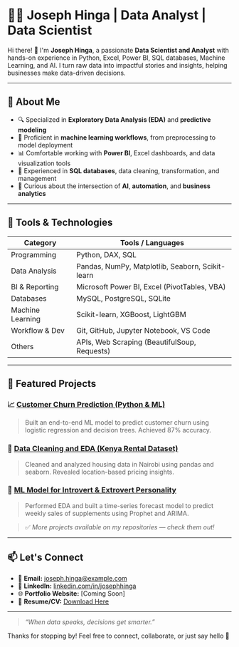 # 👨‍💻 Joseph Hinga | Data Analyst | Data Scientist

Hi there! 👋 I'm **Joseph Hinga**, a passionate **Data Scientist and Analyst** with hands-on experience in Python, Excel, Power BI, SQL databases, Machine Learning, and AI. I turn raw data into impactful stories and insights, helping businesses make data-driven decisions.

---

## 🧠 About Me

- 🔍 Specialized in **Exploratory Data Analysis (EDA)** and **predictive modeling**
- 🧮 Proficient in **machine learning workflows**, from preprocessing to model deployment
- 📊 Comfortable working with **Power BI**, Excel dashboards, and data visualization tools
- 💾 Experienced in **SQL databases**, data cleaning, transformation, and management
- 🤖 Curious about the intersection of **AI**, **automation**, and **business analytics**

---

## 🔧 Tools & Technologies

| Category         | Tools / Languages                                   |
|------------------|-----------------------------------------------------|
| Programming      | Python, DAX, SQL                         |
| Data Analysis    | Pandas, NumPy, Matplotlib, Seaborn, Scikit-learn    |
| BI & Reporting   | Microsoft Power BI, Excel (PivotTables, VBA)        |
| Databases        | MySQL, PostgreSQL, SQLite                           |
| Machine Learning | Scikit-learn, XGBoost, LightGBM                     |
| Workflow & Dev   | Git, GitHub, Jupyter Notebook, VS Code              |
| Others           | APIs, Web Scraping (BeautifulSoup, Requests)       |

---

## 📌 Featured Projects

### 📈 [Customer Churn Prediction (Python & ML)](https://github.com/YOUR_USERNAME/customer-churn-ml)
> Built an end-to-end ML model to predict customer churn using logistic regression and decision trees. Achieved 87% accuracy.

### 🧼 [Data Cleaning and EDA (Kenya Rental Dataset)](https://github.com/YOUR_USERNAME/kenya-rental-eda)
> Cleaned and analyzed housing data in Nairobi using pandas and seaborn. Revealed location-based pricing insights.

### 🧠 [ML Model for Introvert & Extrovert Personality](https://github.com/YOUR_USERNAME/supplement-sales-forecast)
> Performed EDA and built a time-series forecast model to predict weekly sales of supplements using Prophet and ARIMA.

> ✅ *More projects available on my repositories — check them out!*


---

## 📫 Let's Connect

- 📧 **Email:** joseph.hinga@example.com
- 💼 **LinkedIn:** [linkedin.com/in/josephhinga](https://linkedin.com/in/josephhinga)
- 🌐 **Portfolio Website:** [Coming Soon]
- 📝 **Resume/CV:** [Download Here](https://github.com/YOUR_USERNAME/resume.pdf)

---

> _“When data speaks, decisions get smarter.”_

Thanks for stopping by! Feel free to connect, collaborate, or just say hello 👋


